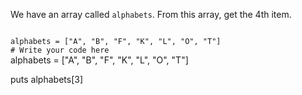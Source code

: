 We have an array called `alphabets`.
From this array, get the 4th item.

<codeblock language="ruby" type="exercise" testMode="fixedInput">
<code>
alphabets = ["A", "B", "F", "K", "L", "O", "T"]
# Write your code here
</code>

<solution>
alphabets = ["A", "B", "F", "K", "L", "O", "T"]

puts alphabets[3]
</solution>
</codeblock>
